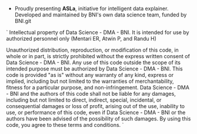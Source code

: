 - Proudly presenting **ASLa**, initiative for intelligent data explainer. Developed and maintained by BNI's own data science team, funded by BNI.git

`
Intellectual property of Data Science - DMA - BNI. It is intended for use by authorized personnel only (Mentari ER, Atwin P, and Randu H)

Unauthorized distribution, reproduction, or modification of this code, in whole or in part, is strictly prohibited
without the express written consent of Data Science - DMA - BNI. Any use of this code outside the scope of its intended
purpose must be authorized by Data Science - DMA - BNI. This code is provided "as is" without any warranty of any kind,
express or implied, including but not limited to the warranties of merchantability, fitness for a particular purpose,
and non-infringement. Data Science - DMA - BNI and the authors of this code shall not be liable for any damages, including
but not limited to direct, indirect, special, incidental, or consequential damages or loss of profit, arising out of
the use, inability to use, or performance of this code, even if Data Science - DMA - BNI or the authors have been advised
of the possibility of such damages. By using this code, you agree to these terms and conditions.
`